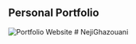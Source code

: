 ## Personal Portfolio

![Portfolio Website](https://i.ibb.co/WgPMpts/image.png)
#   N e j i G h a z o u a n i  
 